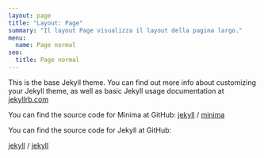 ```yaml
---
layout: page
title: "Layout: Page"
summary: "Il layout Page visualizza il layout della pagina largo."
menu: 
  name: Page normal
seo: 
  title: Page normal
---
```


This is the base Jekyll theme. You can find out more info about customizing your Jekyll theme, as well as basic Jekyll usage documentation at [jekyllrb.com](https://jekyllrb.com/)

You can find the source code for Minima at GitHub:
[jekyll][jekyll-organization] /
[minima](https://github.com/jekyll/minima)

You can find the source code for Jekyll at GitHub:

[jekyll][jekyll-organization] /
[jekyll](https://github.com/jekyll/jekyll)

[jekyll-organization]: https://github.com/jekyll

